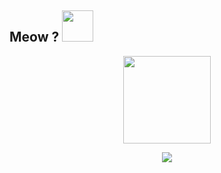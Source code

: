 ## Meow ? <img src="https://media.giphy.com/media/mGcNjsfWAjY5AEZNw6/giphy.gif" width="50">
<p align="center">
   <img src="https://media.giphy.com/media/WUlplcMpOCEmTGBtBW/giphy.gif" width="140">
   <br>
</p>
<p align="center">
   <img src="https://github-readme-stats.vercel.app/api?username=kurnyaannn&theme=vue-dark&show_icons=true&hide=issues">
</p>
